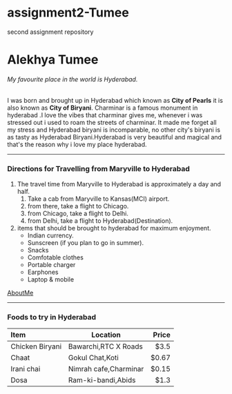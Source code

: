 # assignment2-Tumee
second assignment repository

# Alekhya Tumee
###### My favourite place in the world is Hyderabad.

I was born and brought up in Hyderabad which known as **City of Pearls** it is also known as **City of Biryani**. Charminar is a famous monument in hyderabad .I love the vibes that charminar gives me, whenever i was stressed out i used to roam the streets of charminar. It made me forget all my stress and Hyderabad biryani is incomparable, no other city's biryani is as tasty as Hyderabad Biryani.Hyderabad is very beautiful and magical and that's the reason why i love my place hyderabad.

---

### Directions for Travelling from Maryville to Hyderabad
1. The travel time from Maryville to Hyderabad is approximately a day and half.
    1. Take a cab from Maryville to Kansas(MCI) airport. 
    2. from there, take a flight to Chicago. 
    3. from Chicago, take a flight to Delhi.
    4. from Delhi, take a flight to Hyderabad(Destination).
2. items that should be brought to hyderabad for maximum enjoyment.
    * Indian currency.
    * Sunscreen (if you plan to go in summer).
    * Snacks
    * Comfotable clothes
    * Portable charger
    * Earphones
    * Laptop & mobile

[AboutMe](AboutMe.md)

---

### Foods to try in Hyderabad
 | Item | Location | Price|
 |:-----|----------|-----:|
 | Chicken Biryani |Bawarchi,RTC X Roads | $3.5 |
 | Chaat |Gokul Chat,Koti| $0.67 |
 | Irani chai | Nimrah cafe,Charminar | $0.15 |
 | Dosa | Ram-ki-bandi,Abids | $1.3 |
